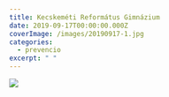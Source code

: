 ```yaml
---
title: Kecskeméti Református Gimnázium
date: 2019-09-17T00:00:00.000Z
coverImage: /images/20190917-1.jpg
categories:
  - prevencio
excerpt: " "
---
```

![](/images/20190917-2.jpg)
